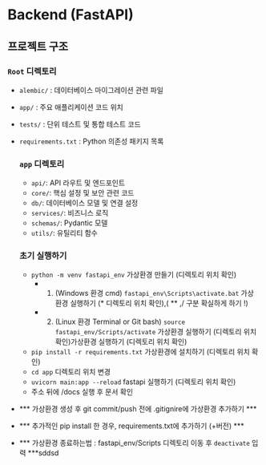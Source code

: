 # Backend (FastAPI)

## 프로젝트 구조

### `Root` 디렉토리
- `alembic/` : 데이터베이스 마이그레이션 관련 파일
- `app/` : 주요 애플리케이션 코드 위치
- `tests/` : 단위 테스트 및 통합 테스트 코드
- `requirements.txt` : Python 의존성 패키지 목록

    ### `app` 디렉토리
    - `api/`: API 라우트 및 엔드포인트
    - `core/`: 핵심 설정 및 보안 관련 코드
    - `db/`: 데이터베이스 모델 및 연결 설정
    - `services/`: 비즈니스 로직
    - `schemas/`: Pydantic 모델
    - `utils/`: 유틸리티 함수


    ### 초기 실행하기
    - ``` python -m venv fastapi_env ```
        가상환경 만들기 (디렉토리 위치 확인)
        - 1) (Windows 환경 cmd) ``` fastapi_env\Scripts\activate.bat ```
            가상환경 실행하기 (* 디렉토리 위치 확인),( ** \,/ 구분 확실하게 하기 !) 
        - 2) (Linux 환경 Terminal or Git bash) ``` source fastapi_env/Scripts/activate ```
            가상환경 실행하기 (디렉토리 위치 확인)가상환경 실행하기 (디렉토리 위치 확인)
    - ``` pip install -r requirements.txt ```
        가상환경에 설치하기 (디렉토리 위치 확인)
    - ``` cd app ```
        디렉토리 위치 변경
    - ``` uvicorn main:app --reload ```
        fastapi 실행하기 (디렉토리 위치 확인)
    - 주소 뒤에 /docs 실행 후 문서 확인

- *** 가상환경 생성 후 git commit/push 전에 .gitignire에 가상환경 추가하기 ***
- *** 추가적인 pip install 한 경우, requirements.txt에 추가하기 (+버전) ***
- *** 가상환경 종료하는법 : fastapi_env/Scripts 디렉토리 이동 후 ``` deactivate ``` 입력 ***sddsd